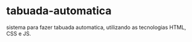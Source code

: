 # tabuada-automatica
sistema para fazer tabuada automatica, utilizando as tecnologias HTML, CSS e JS. 
